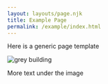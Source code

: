 ```yaml
---
layout: layouts/page.njk
title: Example Page
permalink: /example/index.html
---
```

Here is a generic page template

![grey building](/images/demo-image-1.jpg "a sample image on the sample page")

More text under the image